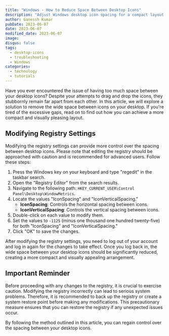 ```yaml
---
title: "Windows - How to Reduce Space Between Desktop Icons"
description: "Adjust Windows desktop icon spacing for a compact layout by tweaking registry settings. Follow this guide to reduce gaps and improve desktop organization."
author: Ganessh Kumar
pubDate: 2023-06-07
date: 2023-06-07
modified_date: 2023-06-07
image: 
disqus: false
tags:
  - desktop-icons
  - troubleshooting
  - Windows
categories:
  - technology
  - tutorials
---
```


Have you ever encountered the issue of having too much space between your desktop icons? Despite your attempts to drag and drop the icons, they stubbornly remain far apart from each other. In this article, we will explore a solution to remove the wide space between icons on your desktop. If you're tired of the excessive gaps, read on to find out how you can achieve a more compact and visually pleasing layout.

## Modifying Registry Settings

Modifying the registry settings can provide more control over the spacing between desktop icons. Please note that editing the registry should be approached with caution and is recommended for advanced users. Follow these steps:

1. Press the Windows key on your keyboard and type "regedit" in the taskbar search.
2. Open the "Registry Editor" from the search results.
3. Navigate to the following path: `HKEY_CURRENT_USER\Control Panel\Desktop\WindowMetrics`.
4. Locate the values "IconSpacing" and "IconVerticalSpacing."
    - **IconSpacing**: Controls the horizontal spacing between icons.
    - **IconVerticalSpacing**: Controls the vertical spacing between icons.
5. Double-click on each value to modify them.
6. Set the values to `-1125` (minus one thousand one hundred twenty-five) for both "IconSpacing" and "IconVerticalSpacing."
7. Click "OK" to save the changes.

After modifying the registry settings, you need to log out of your account and log in again for the changes to take effect. Once you log back in, the wide space between your desktop icons should be significantly reduced, creating a more compact and visually appealing arrangement.

## Important Reminder

Before proceeding with any changes to the registry, it is crucial to exercise caution. Modifying the registry incorrectly can lead to serious system problems. Therefore, it is recommended to back up the registry or create a system restore point before making any modifications. This precautionary measure ensures that you can restore the registry if any unexpected issues occur.


By following the method outlined in this article, you can regain control over the spacing between your desktop icons.